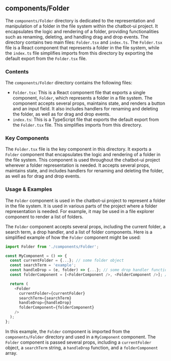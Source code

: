 
## components/Folder

The `components/Folder` directory is dedicated to the representation and manipulation of a folder in the file system within the chatbot-ui project. It encapsulates the logic and rendering of a folder, providing functionalities such as renaming, deleting, and handling drag and drop events. The directory contains two main files: `Folder.tsx` and `index.ts`. The `Folder.tsx` file is a React component that represents a folder in the file system, while the `index.ts` file simplifies imports from this directory by exporting the default export from the `Folder.tsx` file.

### Contents

The `components/Folder` directory contains the following files:

- `Folder.tsx`: This is a React component file that exports a single component, `Folder`, which represents a folder in a file system. The component accepts several props, maintains state, and renders a button and an input field. It also includes handlers for renaming and deleting the folder, as well as for drag and drop events.
- `index.ts`: This is a TypeScript file that exports the default export from the `Folder.tsx` file. This simplifies imports from this directory.

### Key Components

The `Folder.tsx` file is the key component in this directory. It exports a `Folder` component that encapsulates the logic and rendering of a folder in the file system. This component is used throughout the chatbot-ui project wherever a folder representation is needed. It accepts several props, maintains state, and includes handlers for renaming and deleting the folder, as well as for drag and drop events.

### Usage & Examples

The `Folder` component is used in the chatbot-ui project to represent a folder in the file system. It is used in various parts of the project where a folder representation is needed. For example, it may be used in a file explorer component to render a list of folders.

The `Folder` component accepts several props, including the current folder, a search term, a drop handler, and a list of folder components. Here is a simplified example of how the `Folder` component might be used:

```typescript
import Folder from './components/Folder';

const MyComponent = () => {
  const currentFolder = {...}; // some folder object
  const searchTerm = 'example';
  const handleDrop = (e, folder) => {...}; // some drop handler function
  const folderComponent = [<FolderComponent />, <FolderComponent />]; // some list of folder components

  return (
    <Folder
      currentFolder={currentFolder}
      searchTerm={searchTerm}
      handleDrop={handleDrop}
      folderComponent={folderComponent}
    />
  );
};
```

In this example, the `Folder` component is imported from the `components/Folder` directory and used in a `MyComponent` component. The `Folder` component is passed several props, including a `currentFolder` object, a `searchTerm` string, a `handleDrop` function, and a `folderComponent` array.
